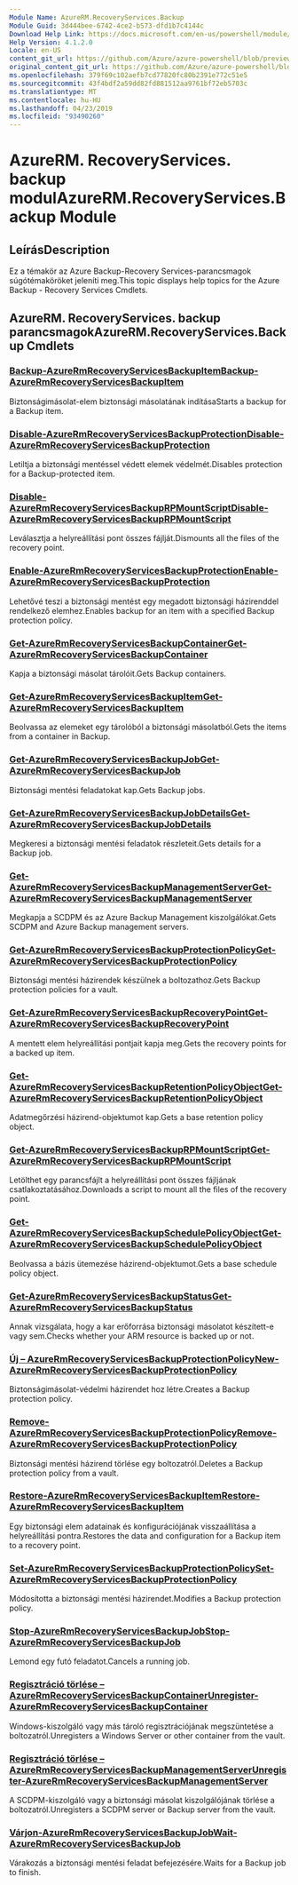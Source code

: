 ```yaml
---
Module Name: AzureRM.RecoveryServices.Backup
Module Guid: 3d444bee-6742-4ce2-b573-dfd1b7c4144c
Download Help Link: https://docs.microsoft.com/en-us/powershell/module/azurerm.recoveryservices.backup
Help Version: 4.1.2.0
Locale: en-US
content_git_url: https://github.com/Azure/azure-powershell/blob/preview/src/ResourceManager/RecoveryServices/Commands.RecoveryServices.Backup/help/AzureRM.RecoveryServices.Backup.md
original_content_git_url: https://github.com/Azure/azure-powershell/blob/preview/src/ResourceManager/RecoveryServices/Commands.RecoveryServices.Backup/help/AzureRM.RecoveryServices.Backup.md
ms.openlocfilehash: 379f69c102aefb7cd77820fc80b2391e772c51e5
ms.sourcegitcommit: 43f4bdf2a59dd82fd881512aa9761bf72eb5703c
ms.translationtype: MT
ms.contentlocale: hu-HU
ms.lasthandoff: 04/23/2019
ms.locfileid: "93490260"
---
```

# <span data-ttu-id="e3f77-101">AzureRM. RecoveryServices. backup modul</span><span class="sxs-lookup"><span data-stu-id="e3f77-101">AzureRM.RecoveryServices.Backup Module</span></span>
## <span data-ttu-id="e3f77-102">Leírás</span><span class="sxs-lookup"><span data-stu-id="e3f77-102">Description</span></span>
<span data-ttu-id="e3f77-103">Ez a témakör az Azure Backup-Recovery Services-parancsmagok súgótémaköröket jeleníti meg.</span><span class="sxs-lookup"><span data-stu-id="e3f77-103">This topic displays help topics for the Azure Backup - Recovery Services Cmdlets.</span></span>

## <span data-ttu-id="e3f77-104">AzureRM. RecoveryServices. backup parancsmagok</span><span class="sxs-lookup"><span data-stu-id="e3f77-104">AzureRM.RecoveryServices.Backup Cmdlets</span></span>
### [<span data-ttu-id="e3f77-105">Backup-AzureRmRecoveryServicesBackupItem</span><span class="sxs-lookup"><span data-stu-id="e3f77-105">Backup-AzureRmRecoveryServicesBackupItem</span></span>](Backup-AzureRmRecoveryServicesBackupItem.md)
<span data-ttu-id="e3f77-106">Biztonságimásolat-elem biztonsági másolatának indítása</span><span class="sxs-lookup"><span data-stu-id="e3f77-106">Starts a backup for a Backup item.</span></span>

### [<span data-ttu-id="e3f77-107">Disable-AzureRmRecoveryServicesBackupProtection</span><span class="sxs-lookup"><span data-stu-id="e3f77-107">Disable-AzureRmRecoveryServicesBackupProtection</span></span>](Disable-AzureRmRecoveryServicesBackupProtection.md)
<span data-ttu-id="e3f77-108">Letiltja a biztonsági mentéssel védett elemek védelmét.</span><span class="sxs-lookup"><span data-stu-id="e3f77-108">Disables protection for a Backup-protected item.</span></span>

### [<span data-ttu-id="e3f77-109">Disable-AzureRmRecoveryServicesBackupRPMountScript</span><span class="sxs-lookup"><span data-stu-id="e3f77-109">Disable-AzureRmRecoveryServicesBackupRPMountScript</span></span>](Disable-AzureRmRecoveryServicesBackupRPMountScript.md)
<span data-ttu-id="e3f77-110">Leválasztja a helyreállítási pont összes fájlját.</span><span class="sxs-lookup"><span data-stu-id="e3f77-110">Dismounts all the files of the recovery point.</span></span>

### [<span data-ttu-id="e3f77-111">Enable-AzureRmRecoveryServicesBackupProtection</span><span class="sxs-lookup"><span data-stu-id="e3f77-111">Enable-AzureRmRecoveryServicesBackupProtection</span></span>](Enable-AzureRmRecoveryServicesBackupProtection.md)
<span data-ttu-id="e3f77-112">Lehetővé teszi a biztonsági mentést egy megadott biztonsági házirenddel rendelkező elemhez.</span><span class="sxs-lookup"><span data-stu-id="e3f77-112">Enables backup for an item with a specified Backup protection policy.</span></span>

### [<span data-ttu-id="e3f77-113">Get-AzureRmRecoveryServicesBackupContainer</span><span class="sxs-lookup"><span data-stu-id="e3f77-113">Get-AzureRmRecoveryServicesBackupContainer</span></span>](Get-AzureRmRecoveryServicesBackupContainer.md)
<span data-ttu-id="e3f77-114">Kapja a biztonsági másolat tárolóit.</span><span class="sxs-lookup"><span data-stu-id="e3f77-114">Gets Backup containers.</span></span>

### [<span data-ttu-id="e3f77-115">Get-AzureRmRecoveryServicesBackupItem</span><span class="sxs-lookup"><span data-stu-id="e3f77-115">Get-AzureRmRecoveryServicesBackupItem</span></span>](Get-AzureRmRecoveryServicesBackupItem.md)
<span data-ttu-id="e3f77-116">Beolvassa az elemeket egy tárolóból a biztonsági másolatból.</span><span class="sxs-lookup"><span data-stu-id="e3f77-116">Gets the items from a container in Backup.</span></span>

### [<span data-ttu-id="e3f77-117">Get-AzureRmRecoveryServicesBackupJob</span><span class="sxs-lookup"><span data-stu-id="e3f77-117">Get-AzureRmRecoveryServicesBackupJob</span></span>](Get-AzureRmRecoveryServicesBackupJob.md)
<span data-ttu-id="e3f77-118">Biztonsági mentési feladatokat kap.</span><span class="sxs-lookup"><span data-stu-id="e3f77-118">Gets Backup jobs.</span></span>

### [<span data-ttu-id="e3f77-119">Get-AzureRmRecoveryServicesBackupJobDetails</span><span class="sxs-lookup"><span data-stu-id="e3f77-119">Get-AzureRmRecoveryServicesBackupJobDetails</span></span>](Get-AzureRmRecoveryServicesBackupJobDetails.md)
<span data-ttu-id="e3f77-120">Megkeresi a biztonsági mentési feladatok részleteit.</span><span class="sxs-lookup"><span data-stu-id="e3f77-120">Gets details for a Backup job.</span></span>

### [<span data-ttu-id="e3f77-121">Get-AzureRmRecoveryServicesBackupManagementServer</span><span class="sxs-lookup"><span data-stu-id="e3f77-121">Get-AzureRmRecoveryServicesBackupManagementServer</span></span>](Get-AzureRmRecoveryServicesBackupManagementServer.md)
<span data-ttu-id="e3f77-122">Megkapja a SCDPM és az Azure Backup Management kiszolgálókat.</span><span class="sxs-lookup"><span data-stu-id="e3f77-122">Gets SCDPM and Azure Backup management servers.</span></span>

### [<span data-ttu-id="e3f77-123">Get-AzureRmRecoveryServicesBackupProtectionPolicy</span><span class="sxs-lookup"><span data-stu-id="e3f77-123">Get-AzureRmRecoveryServicesBackupProtectionPolicy</span></span>](Get-AzureRmRecoveryServicesBackupProtectionPolicy.md)
<span data-ttu-id="e3f77-124">Biztonsági mentési házirendek készülnek a boltozathoz.</span><span class="sxs-lookup"><span data-stu-id="e3f77-124">Gets Backup protection policies for a vault.</span></span>

### [<span data-ttu-id="e3f77-125">Get-AzureRmRecoveryServicesBackupRecoveryPoint</span><span class="sxs-lookup"><span data-stu-id="e3f77-125">Get-AzureRmRecoveryServicesBackupRecoveryPoint</span></span>](Get-AzureRmRecoveryServicesBackupRecoveryPoint.md)
<span data-ttu-id="e3f77-126">A mentett elem helyreállítási pontjait kapja meg.</span><span class="sxs-lookup"><span data-stu-id="e3f77-126">Gets the recovery points for a backed up item.</span></span>

### [<span data-ttu-id="e3f77-127">Get-AzureRmRecoveryServicesBackupRetentionPolicyObject</span><span class="sxs-lookup"><span data-stu-id="e3f77-127">Get-AzureRmRecoveryServicesBackupRetentionPolicyObject</span></span>](Get-AzureRmRecoveryServicesBackupRetentionPolicyObject.md)
<span data-ttu-id="e3f77-128">Adatmegőrzési házirend-objektumot kap.</span><span class="sxs-lookup"><span data-stu-id="e3f77-128">Gets a base retention policy object.</span></span>

### [<span data-ttu-id="e3f77-129">Get-AzureRmRecoveryServicesBackupRPMountScript</span><span class="sxs-lookup"><span data-stu-id="e3f77-129">Get-AzureRmRecoveryServicesBackupRPMountScript</span></span>](Get-AzureRmRecoveryServicesBackupRPMountScript.md)
<span data-ttu-id="e3f77-130">Letölthet egy parancsfájlt a helyreállítási pont összes fájljának csatlakoztatásához.</span><span class="sxs-lookup"><span data-stu-id="e3f77-130">Downloads a script to mount all the files of the recovery point.</span></span>

### [<span data-ttu-id="e3f77-131">Get-AzureRmRecoveryServicesBackupSchedulePolicyObject</span><span class="sxs-lookup"><span data-stu-id="e3f77-131">Get-AzureRmRecoveryServicesBackupSchedulePolicyObject</span></span>](Get-AzureRmRecoveryServicesBackupSchedulePolicyObject.md)
<span data-ttu-id="e3f77-132">Beolvassa a bázis ütemezése házirend-objektumot.</span><span class="sxs-lookup"><span data-stu-id="e3f77-132">Gets a base schedule policy object.</span></span>

### [<span data-ttu-id="e3f77-133">Get-AzureRmRecoveryServicesBackupStatus</span><span class="sxs-lookup"><span data-stu-id="e3f77-133">Get-AzureRmRecoveryServicesBackupStatus</span></span>](Get-AzureRmRecoveryServicesBackupStatus.md)
<span data-ttu-id="e3f77-134">Annak vizsgálata, hogy a kar erőforrása biztonsági másolatot készített-e vagy sem.</span><span class="sxs-lookup"><span data-stu-id="e3f77-134">Checks whether your ARM resource is backed up or not.</span></span>

### [<span data-ttu-id="e3f77-135">Új – AzureRmRecoveryServicesBackupProtectionPolicy</span><span class="sxs-lookup"><span data-stu-id="e3f77-135">New-AzureRmRecoveryServicesBackupProtectionPolicy</span></span>](New-AzureRmRecoveryServicesBackupProtectionPolicy.md)
<span data-ttu-id="e3f77-136">Biztonságimásolat-védelmi házirendet hoz létre.</span><span class="sxs-lookup"><span data-stu-id="e3f77-136">Creates a Backup protection policy.</span></span>

### [<span data-ttu-id="e3f77-137">Remove-AzureRmRecoveryServicesBackupProtectionPolicy</span><span class="sxs-lookup"><span data-stu-id="e3f77-137">Remove-AzureRmRecoveryServicesBackupProtectionPolicy</span></span>](Remove-AzureRmRecoveryServicesBackupProtectionPolicy.md)
<span data-ttu-id="e3f77-138">Biztonsági mentési házirend törlése egy boltozatról.</span><span class="sxs-lookup"><span data-stu-id="e3f77-138">Deletes a Backup protection policy from a vault.</span></span>

### [<span data-ttu-id="e3f77-139">Restore-AzureRmRecoveryServicesBackupItem</span><span class="sxs-lookup"><span data-stu-id="e3f77-139">Restore-AzureRmRecoveryServicesBackupItem</span></span>](Restore-AzureRmRecoveryServicesBackupItem.md)
<span data-ttu-id="e3f77-140">Egy biztonsági elem adatainak és konfigurációjának visszaállítása a helyreállítási pontra.</span><span class="sxs-lookup"><span data-stu-id="e3f77-140">Restores the data and configuration for a Backup item to a recovery point.</span></span>

### [<span data-ttu-id="e3f77-141">Set-AzureRmRecoveryServicesBackupProtectionPolicy</span><span class="sxs-lookup"><span data-stu-id="e3f77-141">Set-AzureRmRecoveryServicesBackupProtectionPolicy</span></span>](Set-AzureRmRecoveryServicesBackupProtectionPolicy.md)
<span data-ttu-id="e3f77-142">Módosította a biztonsági mentési házirendet.</span><span class="sxs-lookup"><span data-stu-id="e3f77-142">Modifies a Backup protection policy.</span></span>

### [<span data-ttu-id="e3f77-143">Stop-AzureRmRecoveryServicesBackupJob</span><span class="sxs-lookup"><span data-stu-id="e3f77-143">Stop-AzureRmRecoveryServicesBackupJob</span></span>](Stop-AzureRmRecoveryServicesBackupJob.md)
<span data-ttu-id="e3f77-144">Lemond egy futó feladatot.</span><span class="sxs-lookup"><span data-stu-id="e3f77-144">Cancels a running job.</span></span>

### [<span data-ttu-id="e3f77-145">Regisztráció törlése – AzureRmRecoveryServicesBackupContainer</span><span class="sxs-lookup"><span data-stu-id="e3f77-145">Unregister-AzureRmRecoveryServicesBackupContainer</span></span>](Unregister-AzureRmRecoveryServicesBackupContainer.md)
<span data-ttu-id="e3f77-146">Windows-kiszolgáló vagy más tároló regisztrációjának megszüntetése a boltozatról.</span><span class="sxs-lookup"><span data-stu-id="e3f77-146">Unregisters a Windows Server or other container from the vault.</span></span>

### [<span data-ttu-id="e3f77-147">Regisztráció törlése – AzureRmRecoveryServicesBackupManagementServer</span><span class="sxs-lookup"><span data-stu-id="e3f77-147">Unregister-AzureRmRecoveryServicesBackupManagementServer</span></span>](Unregister-AzureRmRecoveryServicesBackupManagementServer.md)
<span data-ttu-id="e3f77-148">A SCDPM-kiszolgáló vagy a biztonsági másolat kiszolgálójának törlése a boltozatról.</span><span class="sxs-lookup"><span data-stu-id="e3f77-148">Unregisters a SCDPM server or Backup server from the vault.</span></span>

### [<span data-ttu-id="e3f77-149">Várjon-AzureRmRecoveryServicesBackupJob</span><span class="sxs-lookup"><span data-stu-id="e3f77-149">Wait-AzureRmRecoveryServicesBackupJob</span></span>](Wait-AzureRmRecoveryServicesBackupJob.md)
<span data-ttu-id="e3f77-150">Várakozás a biztonsági mentési feladat befejezésére.</span><span class="sxs-lookup"><span data-stu-id="e3f77-150">Waits for a Backup job to finish.</span></span>

